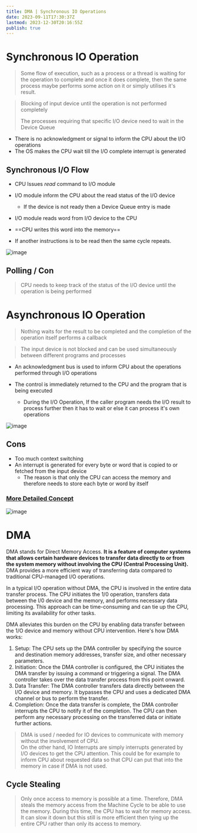 ```yaml
---
title: DMA | Synchronous IO Operations
date: 2023-09-11T17:30:37Z
lastmod: 2023-12-30T20:16:55Z
publish: true
---
```


# Synchronous IO Operation

> Some flow of execution, such as a process or a thread is waiting for the operation to complete and once it does complete, then the same process maybe performs some action on it or simply utilises it's result.

> Blocking of input device until the operation is not performed completely
> 
> The processes requiring that specific I/O device need to wait in the Device Queue

* There is no acknowledgment or signal to inform the CPU about the I/O operations
* The OS makes the CPU wait till the I/O complete interrupt is generated

## Synchronous I/O Flow

* CPU Issues *read* command to I/O module
* I/O module inform the CPU about the read status of the I/O device

  * If the device is not ready then a Device Queue entry is made
* I/O module reads word from I/O device to the CPU
* ==CPU writes this word into the memory==
* If another instructions is to be read then the same cycle repeats.

​![image](DMA%20Synchronous%20IO%20Operations.png)​

## Polling / Con

> CPU needs to keep track of the status of the I/O device until the operation is being performed

# Asynchronous IO Operation

> Nothing waits for the result to be completed and the completion of the operation itself performs a callback

> The input device is not blocked and can be used simultaneously between different programs and processes

* An acknowledgment bus is used to inform CPU about the operations performed through I/O operations
* The control is immediately returned to the CPU and the program that is being executed

  * During the I/O Operation, If the caller program needs the I/O result to process further then it has to wait or else it can process it's own operations

​![image](DMA%20Synchronous%20IO%20Operations-1.png)​

## Cons

- Too much context switching
- An interrupt is generated for every byte or word that is copied to or fetched from the input device
  - The reason is that only the CPU can access the memory and therefore needs to store each byte or word by itself

### [More Detailed Concept](https://stackoverflow.com/a/35012646)

​![image](DMA%20Synchronous%20IO%20Operations-2.png)​

# DMA

DMA stands for Direct Memory Access. **It is a feature of computer systems that allows certain hardware devices to transfer data directly to or from the system memory without involving the CPU (Central Processing Unit).**  DMA provides a more efficient way of transferring data compared to traditional CPU-managed I/O operations.

In a typical I/O operation without DMA, the CPU is involved in the entire data transfer process. The CPU initiates the 1/0 operation, transfers data between the I/0 device and the memory, and performs necessary data processing. This approach can be time-consuming and can tie up the CPU, limiting its availability for other tasks.

DMA alleviates this burden on the CPU by enabling data transfer between the 1/O device and memory without CPU intervention. Here's how DMA works:

1. Setup: The CPU sets up the DMA controller by specifying the source and destination memory addresses, transfer size, and other necessary parameters.
2. Initiation: Once the DMA controller is configured, the CPU initiates the DMA transfer by issuing a command or triggering a signal. The DMA controller takes over the data transfer process from this point onward.
3. Data Transfer: The DMA controller transfers data directly between the I/O device and memory. It bypasses the CPU and uses a dedicated DMA channel or bus to perform the transfer.
4. Completion: Once the data transfer is complete, the DMA controller interrupts the CPU to notify it of the completion. The CPU can then perform any necessary processing on the transferred data or initiate further actions.

> DMA is used / needed for IO devices to communicate with memory without the involvement of CPU.  
> On the other hand, IO Interrupts are simply interrupts generated by I/O devices to get the CPU attention. This could be for example to inform CPU about requested data so that CPU can put that into the memory in case if DMA is not used.

## Cycle Stealing

> Only once access to memory is possible at a time. Therefore, DMA steals the memory access from the Machine Cycle to be able to use the memory. During this time, the CPU has to wait for memory access. It can slow it down but this still is more efficient then tying up the entire CPU rather than only its access to memory.

